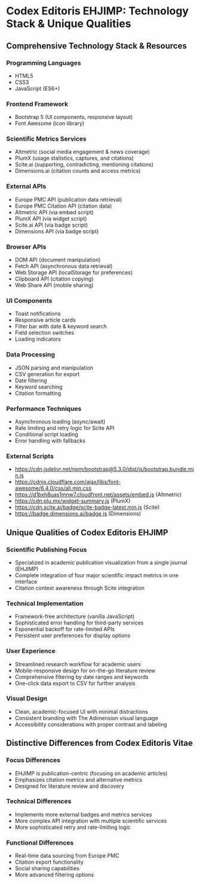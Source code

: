 # Codex Editoris EHJIMP: Technology Stack & Unique Qualities

## Comprehensive Technology Stack & Resources

### Programming Languages
- HTML5
- CSS3
- JavaScript (ES6+)

### Frontend Framework
- Bootstrap 5 (UI components, responsive layout)
- Font Awesome (icon library)

### Scientific Metrics Services
- Altmetric (social media engagement & news coverage)
- PlumX (usage statistics, captures, and citations)
- Scite.ai (supporting, contradicting, mentioning citations)
- Dimensions.ai (citation counts and access metrics)

### External APIs
- Europe PMC API (publication data retrieval)
- Europe PMC Citation API (citation data)
- Altmetric API (via embed script)
- PlumX API (via widget script)
- Scite.ai API (via badge script)
- Dimensions API (via badge script)

### Browser APIs
- DOM API (document manipulation)
- Fetch API (asynchronous data retrieval)
- Web Storage API (localStorage for preferences)
- Clipboard API (citation copying)
- Web Share API (mobile sharing)

### UI Components
- Toast notifications
- Responsive article cards
- Filter bar with date & keyword search
- Field selection switches
- Loading indicators

### Data Processing
- JSON parsing and manipulation
- CSV generation for export
- Date filtering
- Keyword searching
- Citation formatting

### Performance Techniques
- Asynchronous loading (async/await)
- Rate limiting and retry logic for Scite API
- Conditional script loading
- Error handling with fallbacks

### External Scripts
- https://cdn.jsdelivr.net/npm/bootstrap@5.3.0/dist/js/bootstrap.bundle.min.js
- https://cdnjs.cloudflare.com/ajax/libs/font-awesome/6.4.0/css/all.min.css
- https://d1bxh8uas1mnw7.cloudfront.net/assets/embed.js (Altmetric)
- https://cdn.plu.mx/widget-summary.js (PlumX)
- https://cdn.scite.ai/badge/scite-badge-latest.min.js (Scite)
- https://badge.dimensions.ai/badge.js (Dimensions)

## Unique Qualities of Codex Editoris EHJIMP

### Scientific Publishing Focus
- Specialized in academic publication visualization from a single journal (EHJIMP)
- Complete integration of four major scientific impact metrics in one interface
- Citation context awareness through Scite integration

### Technical Implementation
- Framework-free architecture (vanilla JavaScript)
- Sophisticated error handling for third-party services
- Exponential backoff for rate-limited APIs
- Persistent user preferences for display options

### User Experience
- Streamlined research workflow for academic users
- Mobile-responsive design for on-the-go literature review
- Comprehensive filtering by date ranges and keywords
- One-click data export to CSV for further analysis

### Visual Design
- Clean, academic-focused UI with minimal distractions
- Consistent branding with The Adimension visual language
- Accessibility considerations with proper contrast and labeling

## Distinctive Differences from Codex Editoris Vitae

### Focus Differences
- EHJIMP is publication-centric (focusing on academic articles)
- Emphasizes citation metrics and alternative metrics
- Designed for literature review and discovery

### Technical Differences
- Implements more external badges and metrics services
- More complex API integration with multiple scientific services
- More sophisticated retry and rate-limiting logic

### Functional Differences
- Real-time data sourcing from Europe PMC
- Citation export functionality
- Social sharing capabilities
- More advanced filtering options 